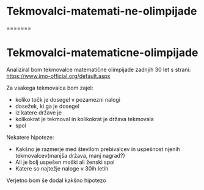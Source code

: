 
# Tekmovalci-matemati-ne-olimpijade
=======
# Tekmovalci-matematicne-olimpijade
Analiziral bom tekmovalce matematične olimpijade zadnjih 30 let s strani:
https://www.imo-official.org/default.aspx

Za vsakega tekmovalca bom zajel:
- koliko točk je dosegel v pozamezni nalogi
- dosežek, ki ga je dosegel
- iz katere države je
- kolikokrat je tekmoval in kolikokrat je država tekmovala
- spol

Nekatere hipoteze:
- Kakšno je razmerje med številom prebivalcev in uspešnost njenih tekmovalcev(manjša država, manj nagrad?)
- Ali je bolj uspešen moški ali ženski spol
- Katere so najtežje naloge v 30ih letih

Verjetno bom še dodal kakšno hipotezo
